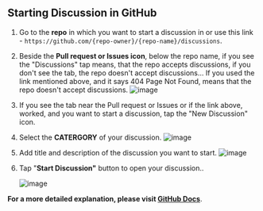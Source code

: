 ## Starting Discussion in GitHub
1. Go to the **repo** in which you want to start a discussion in or use this link - `https://github.com/{repo-owner}/{repo-name}/discussions`.
2. Beside the **Pull request or Issues icon**, below the repo name, if you see the "Discussions" tap means, that the repo accepts discussions, if you don't see the tab, the repo doesn't accept discussions... If you used the link mentioned above, and it says 404 Page Not Found, means that the repo doesn't accept discussions.
   ![image](https://user-images.githubusercontent.com/84712013/169663113-99dd25e7-c3ad-4556-94a4-39d8f8caa992.png)
3. If you see the tab near the Pull request or Issues or if the link above, worked, and you want to start a discussion, tap the "New Discussion" icon.
4. Select the **CATERGORY** of your discussion.
   ![image](https://user-images.githubusercontent.com/84712013/169663148-c967bb82-0816-4689-94db-56ae05b58666.png)
5. Add title and description of the discussion you want to start.
   ![image](https://user-images.githubusercontent.com/84712013/169663162-447b0bc6-0178-4e72-adbe-8c9e5333fc6a.png)
6. Tap "**Start Discussion"** button to open your discussion..

   ![image](https://user-images.githubusercontent.com/84712013/169655611-ad180328-ae36-4418-bb2e-acdab4126e74.png)


**For a more detailed explanation, please visit [GitHub Docs](https://docs.github.com/en/discussions/quickstart#Creating-a-new-discusssion)**.


